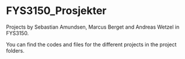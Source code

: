 # FYS3150_Prosjekter

Projects by Sebastian Amundsen, Marcus Berget and Andreas Wetzel in FYS3150.

You can find the codes and files for the different projects in the project folders. 
